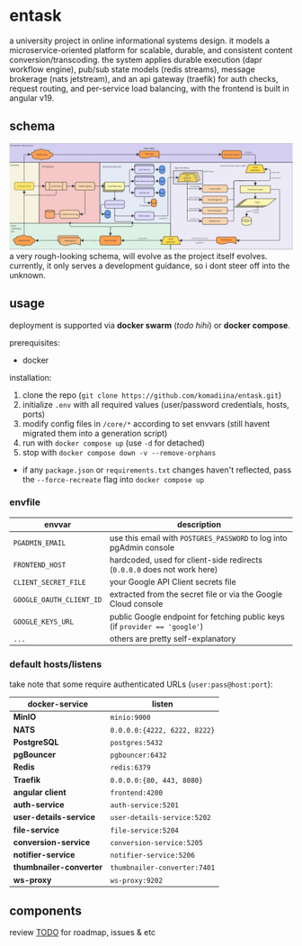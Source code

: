 # entask
a university project in online informational systems design. it models a microservice-oriented platform for scalable, durable, and consistent content conversion/transcoding. the system applies durable execution (dapr workflow engine), pub/sub state models (redis streams), message brokerage (nats jetstream), and an api gateway (traefik) for auth checks, request routing, and per-service load balancing, with the frontend is built in angular v19.


## schema
![entask-diagram](docs/entask-diagram.jpg)
a very rough-looking schema, will evolve as the project itself evolves. currently, it only serves a development guidance, so i dont steer off into the unknown.


## usage
deployment is supported via **docker swarm** (*todo hihi*) or **docker compose**.

prerequisites:
  - docker

installation:
  1. clone the repo (`git clone https://github.com/komadiina/entask.git`)
  2. initialize `.env` with all required values (user/password credentials, hosts, ports)
  3. modify config files in `/core/*` according to set envvars (still havent migrated them into a generation script)
  4. run with `docker compose up` (use `-d` for detached)
  5. stop with `docker compose down -v --remove-orphans`
  - if any `package.json` or `requirements.txt` changes haven't reflected, pass the `--force-recreate` flag into `docker compose up`

### envfile

| envvar                    |  description                                                                |
|---------------------------|-----------------------------------------------------------------------------|
| `PGADMIN_EMAIL`           | use this email with `POSTGRES_PASSWORD` to log into pgAdmin console         |
| `FRONTEND_HOST`           | hardcoded, used for client-side redirects (`0.0.0.0` does not work here)    |
| `CLIENT_SECRET_FILE`      | your Google API Client secrets file                                         |
| `GOOGLE_OAUTH_CLIENT_ID`  | extracted from the secret file or via the Google Cloud console              |
| `GOOGLE_KEYS_URL`         | public Google endpoint for fetching public keys (if `provider == 'google'`) |
| `...`                     | others are pretty self-explanatory                                          |

### default hosts/listens

take note that some require authenticated URLs (`user:pass@host:port`):

| docker-service                | listen                            |
|-------------------------|---------------------------------------|
| **MinIO**              | `minio:9000`                         |
| **NATS**               | `0.0.0.0:{4222, 6222, 8222}`         |
| **PostgreSQL**         | `postgres:5432`                      |
| **pgBouncer**          | `pgbouncer:6432`                     |
| **Redis**              | `redis:6379`                         |
| **Traefik**            | `0.0.0.0:{80, 443, 8080}`            |
| **angular client**      | `frontend:4200`                      |
| **auth-service**       | `auth-service:5201`                  |
| **user-details-service** | `user-details-service:5202`        |
| **file-service**       | `file-service:5204`                  |
| **conversion-service** | `conversion-service:5205`            |
| **notifier-service**   | `notifier-service:5206`              |
| **thumbnailer-converter** | `thumbnailer-converter:7401`      |
| **ws-proxy**            | `ws-proxy:9202`                     |


## components
review [TODO](./todo.md) for roadmap, issues & etc
